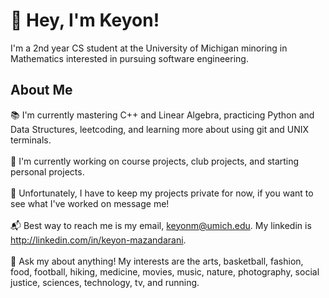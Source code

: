 # 👋 Hey, I'm Keyon!

I'm a 2nd year CS student at the University of Michigan minoring in Mathematics interested in pursuing software engineering. 

## About Me

📚 I'm currently mastering C++ and Linear Algebra, practicing Python and Data Structures, leetcoding, and learning more about using git and UNIX terminals. <br />
<br />
🔭 I'm currently working on course projects, club projects, and starting personal projects. <br />
<br />
🔎 Unfortunately, I have to keep my projects private for now, if you want to see what I've worked on message me! <br />
<br />
📬 Best way to reach me is my email, keyonm@umich.edu. My linkedin is http://linkedin.com/in/keyon-mazandarani. <br />
<br />
💭 Ask my about anything! My interests are the arts, basketball, fashion, food, football, hiking, medicine, movies, music, nature, photography, social justice, sciences, technology, tv, and running.
